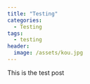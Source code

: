 ```yaml
---
title: "Testing"
categories:
  - Testing
tags:
  - testing
header:
  image: /assets/kou.jpg
---
```

This is the test post
